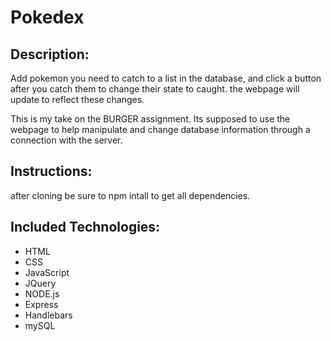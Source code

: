 # Pokedex

## Description:
Add pokemon you need to catch to a list in the database, and click a button after you catch them to change their state to caught.
the webpage will update to reflect these changes.


This is my take on the BURGER assignment. Its supposed to use the webpage to help manipulate and change database information through a connection with the server.

## Instructions:
after cloning be sure to npm intall to get all dependencies.

## Included Technologies:
* HTML
* CSS
* JavaScript
* JQuery
* NODE.js
* Express
* Handlebars
* mySQL
